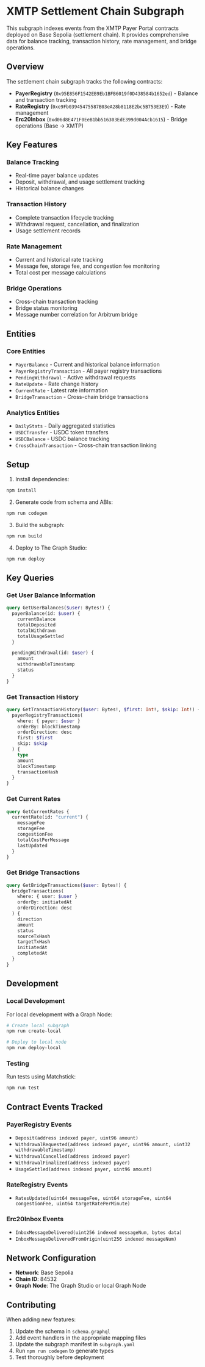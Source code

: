 # XMTP Settlement Chain Subgraph

This subgraph indexes events from the XMTP Payer Portal contracts deployed on Base Sepolia (settlement chain). It provides comprehensive data for balance tracking, transaction history, rate management, and bridge operations.

## Overview

The settlement chain subgraph tracks the following contracts:

- **PayerRegistry** (`0x95E856F1542EB9Eb1BFB6019f0D438584b1652ed`) - Balance and transaction tracking
- **RateRegistry** (`0xe9Fb03945475587B03eA28b8118E2bc5B753E3E9`) - Rate management
- **Erc20Inbox** (`0xd06d8E471F0EeB1bb516303EdE399d004Acb1615`) - Bridge operations (Base → XMTP)

## Key Features

### Balance Tracking

- Real-time payer balance updates
- Deposit, withdrawal, and usage settlement tracking
- Historical balance changes

### Transaction History

- Complete transaction lifecycle tracking
- Withdrawal request, cancellation, and finalization
- Usage settlement records

### Rate Management

- Current and historical rate tracking
- Message fee, storage fee, and congestion fee monitoring
- Total cost per message calculations

### Bridge Operations

- Cross-chain transaction tracking
- Bridge status monitoring
- Message number correlation for Arbitrum bridge

## Entities

### Core Entities

- `PayerBalance` - Current and historical balance information
- `PayerRegistryTransaction` - All payer registry transactions
- `PendingWithdrawal` - Active withdrawal requests
- `RateUpdate` - Rate change history
- `CurrentRate` - Latest rate information
- `BridgeTransaction` - Cross-chain bridge transactions

### Analytics Entities

- `DailyStats` - Daily aggregated statistics
- `USDCTransfer` - USDC token transfers
- `USDCBalance` - USDC balance tracking
- `CrossChainTransaction` - Cross-chain transaction linking

## Setup

1. Install dependencies:

```bash
npm install
```

2. Generate code from schema and ABIs:

```bash
npm run codegen
```

3. Build the subgraph:

```bash
npm run build
```

4. Deploy to The Graph Studio:

```bash
npm run deploy
```

## Key Queries

### Get User Balance Information

```graphql
query GetUserBalances($user: Bytes!) {
  payerBalance(id: $user) {
    currentBalance
    totalDeposited
    totalWithdrawn
    totalUsageSettled
  }

  pendingWithdrawal(id: $user) {
    amount
    withdrawableTimestamp
    status
  }
}
```

### Get Transaction History

```graphql
query GetTransactionHistory($user: Bytes!, $first: Int!, $skip: Int!) {
  payerRegistryTransactions(
    where: { payer: $user }
    orderBy: blockTimestamp
    orderDirection: desc
    first: $first
    skip: $skip
  ) {
    type
    amount
    blockTimestamp
    transactionHash
  }
}
```

### Get Current Rates

```graphql
query GetCurrentRates {
  currentRate(id: "current") {
    messageFee
    storageFee
    congestionFee
    totalCostPerMessage
    lastUpdated
  }
}
```

### Get Bridge Transactions

```graphql
query GetBridgeTransactions($user: Bytes!) {
  bridgeTransactions(
    where: { user: $user }
    orderBy: initiatedAt
    orderDirection: desc
  ) {
    direction
    amount
    status
    sourceTxHash
    targetTxHash
    initiatedAt
    completedAt
  }
}
```

## Development

### Local Development

For local development with a Graph Node:

```bash
# Create local subgraph
npm run create-local

# Deploy to local node
npm run deploy-local
```

### Testing

Run tests using Matchstick:

```bash
npm run test
```

## Contract Events Tracked

### PayerRegistry Events

- `Deposit(address indexed payer, uint96 amount)`
- `WithdrawalRequested(address indexed payer, uint96 amount, uint32 withdrawableTimestamp)`
- `WithdrawalCancelled(address indexed payer)`
- `WithdrawalFinalized(address indexed payer)`
- `UsageSettled(address indexed payer, uint96 amount)`

### RateRegistry Events

- `RatesUpdated(uint64 messageFee, uint64 storageFee, uint64 congestionFee, uint64 targetRatePerMinute)`

### Erc20Inbox Events

- `InboxMessageDelivered(uint256 indexed messageNum, bytes data)`
- `InboxMessageDeliveredFromOrigin(uint256 indexed messageNum)`

## Network Configuration

- **Network**: Base Sepolia
- **Chain ID**: 84532
- **Graph Node**: The Graph Studio or local Graph Node

## Contributing

When adding new features:

1. Update the schema in `schema.graphql`
2. Add event handlers in the appropriate mapping files
3. Update the subgraph manifest in `subgraph.yaml`
4. Run `npm run codegen` to generate types
5. Test thoroughly before deployment
